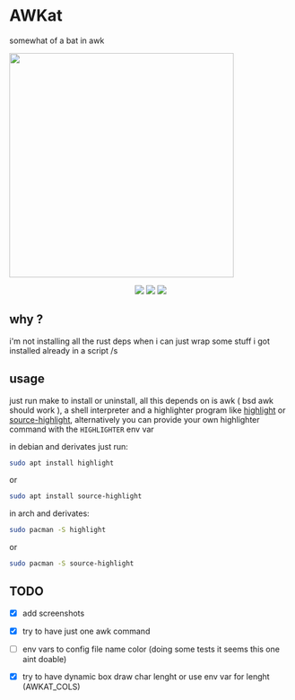 # AWKat

somewhat of a bat in awk

<img src="./screenshot" width="400">

<p align="center">
<a href="https://github.com/eylles/awkat" alt="GitHub"><img src="https://img.shields.io/badge/Github-2B3137?style=for-the-badge&logo=Github&logoColor=FFFFFF"></a>
<a href="https://gitlab.com/eylles/awkat" alt="GitLab"><img src="https://img.shields.io/badge/Gitlab-380D75?style=for-the-badge&logo=Gitlab"></a>
<a href="https://codeberg.org/eylles/awkat" alt="CodeBerg"><img src="https://img.shields.io/badge/Codeberg-2185D0?style=for-the-badge&logo=codeberg&logoColor=F2F8FC"></a>
</p>

## why ?

i'm not installing all the rust deps when i can just wrap some stuff i got installed already in a script /s


## usage

just run make to install or uninstall, all this depends on is awk ( bsd awk should work ), a shell interpreter and a highlighter program like [highlight](http://www.andre-simon.de/doku/highlight/highlight.php) or [source-highlight](https://www.gnu.org/software/src-highlite/), alternatively you can provide your own highlighter command with the `HIGHLIGHTER` env var

in debian and derivates just run:
```sh 
sudo apt install highlight
```
or
```sh 
sudo apt install source-highlight
```

in arch and derivates:
```sh
sudo pacman -S highlight
```
or 
```sh
sudo pacman -S source-highlight
```


## TODO

- [x] add screenshots
- [x] try to have just one awk command
- [ ] env vars to config file name color (doing some tests it seems this one aint doable)
- [x] try to have dynamic box draw char lenght or use env var for lenght (AWKAT_COLS)

